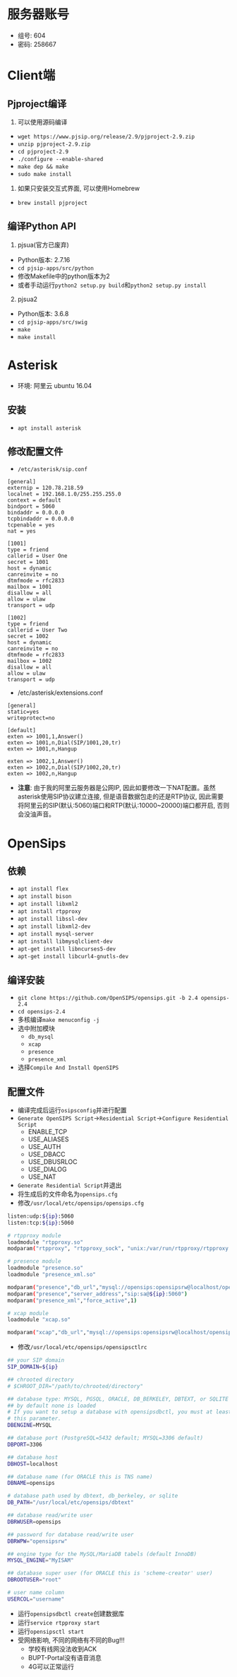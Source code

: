 # 服务器账号
- 组号: 604
- 密码: 258667


# Client端
## Pjproject编译
1. 可以使用源码编译
- `wget https://www.pjsip.org/release/2.9/pjproject-2.9.zip`
- `unzip pjproject-2.9.zip`
- `cd pjproject-2.9`
- `./configure --enable-shared`
- `make dep && make`
- `sudo make install`

1. 如果只安装交互式界面, 可以使用Homebrew
- `brew install pjproject`


## 编译Python API
1. pjsua(官方已废弃)
- Python版本: 2.7.16
- `cd pjsip-apps/src/python`
- 修改Makefile中的python版本为2
- 或者手动运行`python2 setup.py build`和`python2 setup.py install`

2. pjsua2
- Python版本: 3.6.8
- `cd pjsip-apps/src/swig`
- `make`
- `make install`


# Asterisk
- 环境: 阿里云 ubuntu 16.04

## 安装
- `apt install asterisk`

## 修改配置文件
- `/etc/asterisk/sip.conf`
```
[general]
externip = 120.78.218.59
localnet = 192.168.1.0/255.255.255.0
context = default
bindport = 5060
bindaddr = 0.0.0.0
tcpbindaddr = 0.0.0.0
tcpenable = yes
nat = yes

[1001]
type = friend
callerid = User One
secret = 1001
host = dynamic
canreinvite = no
dtmfmode = rfc2833
mailbox = 1001
disallow = all
allow = ulaw
transport = udp

[1002]
type = friend
callerid = User Two
secret = 1002
host = dynamic
canreinvite = no
dtmfmode = rfc2833
mailbox = 1002
disallow = all
allow = ulaw
transport = udp
```

- /etc/asterisk/extensions.conf
```
[general]
static=yes
writeprotect=no

[default]
exten => 1001,1,Answer()
exten => 1001,n,Dial(SIP/1001,20,tr)
exten => 1001,n,Hangup

exten => 1002,1,Answer()
exten => 1002,n,Dial(SIP/1002,20,tr)
exten => 1002,n,Hangup
```

- **注意**: 由于我的阿里云服务器是公网IP, 因此如要修改一下NAT配置。虽然asterisk使用SIP协议建立连接, 但是语音数据包走的还是RTP协议, 因此需要将阿里云的SIP(默认:5060)端口和RTP(默认:10000~20000)端口都开启, 否则会没油声音。


# OpenSips

## 依赖
- `apt install flex`
- `apt install bison`
- `apt install libxml2`
- `apt install rtpproxy`
- `apt install libssl-dev`
- `apt install libxml2-dev`
- `apt install mysql-server`
- `apt install libmysqlclient-dev` 
- `apt-get install libncurses5-dev`
- `apt-get install libcurl4-gnutls-dev`
  

## 编译安装
- `git clone https://github.com/OpenSIPS/opensips.git -b 2.4 opensips-2.4`
- `cd opensips-2.4`
- 多核编译`make menuconfig -j`
- 选中附加模块
  - `db_mysql`
  - `xcap`
  - `presence`
  - `presence_xml`
- 选择`Compile And Install OpenSIPS`

## 配置文件
- 编译完成后运行`osipsconfig`并进行配置
- `Generate OpenSIPS Script`->`Residential Script`->`Configure Residential Script`
  - ENABLE_TCP
  - USE_ALIASES
  - USE_AUTH
  - USE_DBACC
  - USE_DBUSRLOC
  - USE_DIALOG
  - USE_NAT
- `Generate Residential Script`并退出
- 将生成后的文件命名为`opensips.cfg`
- 修改`/usr/local/etc/opensips/opensips.cfg`
```bash
listen:udp:${ip}:5060
listen:tcp:${ip}:5060

# rtpproxy module
loadmodule "rtpproxy.so"
modparam("rtpproxy", "rtpproxy_sock", "unix:/var/run/rtpproxy/rtpproxy.sock") 

# presence module
loadmodule "presence.so"
loadmodule "presence_xml.so"

modparam("presence","db_url","mysql://opensips:opensipsrw@localhost/opensips")
modparam("presence","server_address","sip:sa@${ip}:5060")
modparam("presence_xml","force_active",1)

# xcap module
loadmodule "xcap.so"

modparam("xcap","db_url","mysql://opensips:opensipsrw@localhost/opensips")
```
- 修改`/usr/local/etc/opensips/opensipsctlrc`
```bash
## your SIP domain
SIP_DOMAIN=${ip}

## chrooted directory
# $CHROOT_DIR="/path/to/chrooted/directory"

## database type: MYSQL, PGSQL, ORACLE, DB_BERKELEY, DBTEXT, or SQLITE
## by default none is loaded
# If you want to setup a database with opensipsdbctl, you must at least specify
# this parameter.
DBENGINE=MYSQL

## database port (PostgreSQL=5432 default; MYSQL=3306 default)
DBPORT=3306

## database host
DBHOST=localhost

## database name (for ORACLE this is TNS name)
DBNAME=opensips

# database path used by dbtext, db_berkeley, or sqlite
DB_PATH="/usr/local/etc/opensips/dbtext"

## database read/write user
DBRWUSER=opensips

## password for database read/write user
DBRWPW="opensipsrw"

## engine type for the MySQL/MariaDB tabels (default InnoDB)
MYSQL_ENGINE="MyISAM"

## database super user (for ORACLE this is 'scheme-creator' user)
DBROOTUSER="root"

# user name column
USERCOL="username"
```

- 运行`opensipsdbctl create`创建数据库
- 运行`service rtpproxy start`
- 运行`opensipsctl start`
- 受网络影响, 不同的网络有不同的Bug!!!
  - 学校有线网没法收到ACK
  - BUPT-Portal没有语音消息
  - 4G可以正常运行